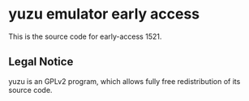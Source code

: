 yuzu emulator early access
=============

This is the source code for early-access 1521.

## Legal Notice

yuzu is an GPLv2 program, which allows fully free redistribution of its source code.
